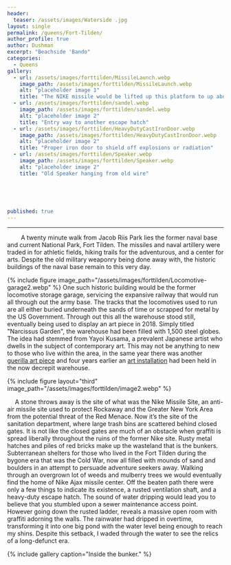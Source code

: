 ```yaml
---
header:
  teaser: /assets/images/Waterside .jpg
layout: single
permalink: /queens/Fort-Tilden/
author_profile: true
author: Dushman
excerpt: "Beachside 'Bando"
categories:
  - Queens
gallery:
  - url: /assets/images/forttilden/MissileLaunch.webp
    image_path: /assets/images/forttilden/MissileLaunch.webp
    alt: "placeholder image 1"
    title: "The NIKE missile would be lifted up this platform to up above for launch" 
  - url: /assets/images/forttilden/sandel.webp
    image_path: /assets/images/forttilden/sandel.webp
    alt: "placeholder image 2"
    title: "Entry way to another escape hatch" 
  - url: /assets/images/forttilden/HeavyDutyCastIronDoor.webp
    image_path: /assets/images/forttilden/HeavyDutyCastIronDoor.webp
    alt: "placeholder image 2"
    title: "Proper iron door to shield off explosions or radiation" 
  - url: /assets/images/forttilden/Speaker.webp
    image_path: /assets/images/forttilden/Speaker.webp
    alt: "placeholder image 2"
    title: "Old Speaker hanging from old wire"
  
  
  
 

published: true
---
```




















---
&emsp;&emsp; A twenty minute walk from Jacob Riis Park lies the former naval base and current National Park, Fort Tilden. The missiles and naval artillery were traded in for athletic fields, hiking trails for the adventurous, and a center for arts. Despite the old military weaponry being done away with, the historic buildings of the naval base remain to this very day.
  
{% include figure image_path="/assets/images/forttilden/Locomotive-garage2.webp" %}
  One such historic building would be the former locomotive storage garage, servicing the expansive railway that would run all through out the army base. The tracks that the locomotives used to run are all either buried underneath the sands of time or scrapped for metal by the US Government. Through out this all the warehouse stood still, eventually being used to display an art piece in 2018. Simply titled "Narcissus Garden", the warehouse had been filled with 1,500 steel globes. The idea had stemmed from Yayoi Kusama, a prevalent Japanese artist who dwells in the subject of contemporary art. This may not be anything to new to those who live within the area, in the same year there was another [guerilla art piece](https://untappedcities.com/2018/10/11/1500-gold-balls-turn-up-in-guerrilla-art-installation-at-abandoned-fort-tilden-in-queens/) and four years earlier an [art installation](https://ny.curbed.com/2014/7/31/10066414/fort-tilden-beach-reopens-to-a-changing-neighborhood) had been held in the now decrepit warehouse.

{% include figure layout="third" image_path="/assets/images/forttilden/image2.webp" %}

&emsp; A stone throws away is the site of what was the Nike Missile Site, an anti-air missile site used to protect Rockaway and the Greater New York Area from the potential threat of the Red Menace. Now it’s the site of the sanitation department, where large trash bins are scattered behind closed gates. It is not like the closed gates are much of an obstacle when graffiti is spread liberally throughout the ruins of the former Nike site. Rusty metal hatches and piles of red bricks make up the wasteland that is the bunkers. Subterranean shelters for those who lived in the Fort Tilden during the bygone era that was the Cold War, now all filled with mounds of sand and boulders in an attempt to persuade adventure seekers away. Walking through an overgrown lot of weeds and mulberry trees we would eventually find the home of Nike Ajax missile center. Off the beaten path there were only a few things to indicate its existence, a rusted ventilation shaft, and a heavy-duty escape hatch. The sound of water dripping would lead you to believe that you stumbled upon a sewer maintenance access point. However going down the rusted ladder, reveals a massive open room with graffiti adorning the walls. The rainwater had dripped in overtime, transforming it into one big pond with the water level being enough to reach my shins. Despite this setback, I waded through the water to see the relics of a long-defunct era.

{% include gallery caption="Inside the bunker." %}







